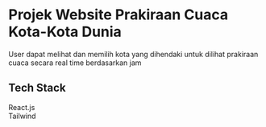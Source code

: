 # Projek Website Prakiraan Cuaca Kota-Kota Dunia

User dapat melihat dan memilih kota yang dihendaki untuk dilihat prakiraan cuaca secara real time berdasarkan jam 

## Tech Stack

React.js 
<br>
Tailwind